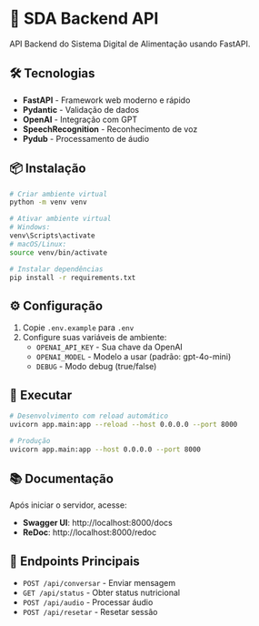 # 🚀 SDA Backend API

API Backend do Sistema Digital de Alimentação usando FastAPI.

## 🛠️ Tecnologias

- **FastAPI** - Framework web moderno e rápido
- **Pydantic** - Validação de dados
- **OpenAI** - Integração com GPT
- **SpeechRecognition** - Reconhecimento de voz
- **Pydub** - Processamento de áudio

## 📦 Instalação

```bash
# Criar ambiente virtual
python -m venv venv

# Ativar ambiente virtual
# Windows:
venv\Scripts\activate
# macOS/Linux:
source venv/bin/activate

# Instalar dependências
pip install -r requirements.txt
```

## ⚙️ Configuração

1. Copie `.env.example` para `.env`
2. Configure suas variáveis de ambiente:
   - `OPENAI_API_KEY` - Sua chave da OpenAI
   - `OPENAI_MODEL` - Modelo a usar (padrão: gpt-4o-mini)
   - `DEBUG` - Modo debug (true/false)

## 🚀 Executar

```bash
# Desenvolvimento com reload automático
uvicorn app.main:app --reload --host 0.0.0.0 --port 8000

# Produção
uvicorn app.main:app --host 0.0.0.0 --port 8000
```

## 📚 Documentação

Após iniciar o servidor, acesse:

- **Swagger UI**: http://localhost:8000/docs
- **ReDoc**: http://localhost:8000/redoc

## 🔌 Endpoints Principais

- `POST /api/conversar` - Enviar mensagem
- `GET /api/status` - Obter status nutricional
- `POST /api/audio` - Processar áudio
- `POST /api/resetar` - Resetar sessão

